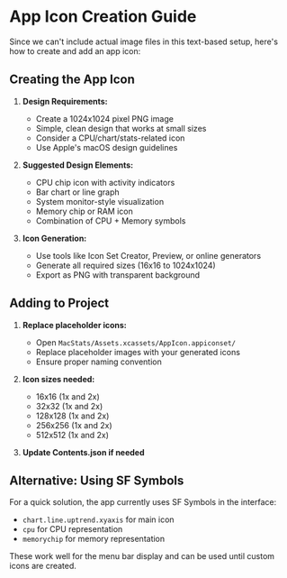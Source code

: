 # App Icon Creation Guide

Since we can't include actual image files in this text-based setup, here's how to create and add an app icon:

## Creating the App Icon

1. **Design Requirements:**
   - Create a 1024x1024 pixel PNG image
   - Simple, clean design that works at small sizes
   - Consider a CPU/chart/stats-related icon
   - Use Apple's macOS design guidelines

2. **Suggested Design Elements:**
   - CPU chip icon with activity indicators
   - Bar chart or line graph
   - System monitor-style visualization
   - Memory chip or RAM icon
   - Combination of CPU + Memory symbols

3. **Icon Generation:**
   - Use tools like Icon Set Creator, Preview, or online generators
   - Generate all required sizes (16x16 to 1024x1024)
   - Export as PNG with transparent background

## Adding to Project

1. **Replace placeholder icons:**
   - Open `MacStats/Assets.xcassets/AppIcon.appiconset/`
   - Replace placeholder images with your generated icons
   - Ensure proper naming convention

2. **Icon sizes needed:**
   - 16x16 (1x and 2x)
   - 32x32 (1x and 2x)
   - 128x128 (1x and 2x)
   - 256x256 (1x and 2x)
   - 512x512 (1x and 2x)

3. **Update Contents.json if needed**

## Alternative: Using SF Symbols

For a quick solution, the app currently uses SF Symbols in the interface:
- `chart.line.uptrend.xyaxis` for main icon
- `cpu` for CPU representation
- `memorychip` for memory representation

These work well for the menu bar display and can be used until custom icons are created.